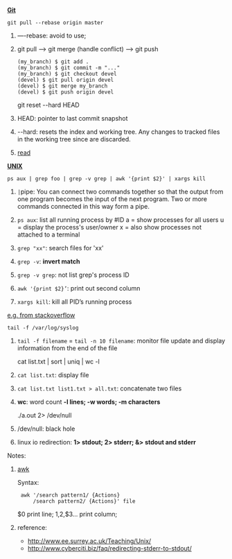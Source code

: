 [**Git**]()

	git pull --rebase origin master
1. —-rebase: avoid to use;
2. git pull --> git merge (handle conflict) --> git push
	```
	(my_branch) $ git add .
	(my_branch) $ git commit -m "..."
	(my_branch) $ git checkout devel
	(devel) $ git pull origin devel
	(devel) $ git merge my_branch
	(devel) $ git push origin devel
	```


	git reset --hard HEAD
1. HEAD: pointer to last commit snapshot
2. --hard: resets the index and working tree. Any changes to tracked files in the working tree since <commit> are discarded.
3. [read](http://stackoverflow.com/questions/4114095/how-to-revert-git-repository-to-a-previous-commit)

[**UNIX**](https://www.tjhsst.edu/~dhyatt/superap/unixcmd.html)

	ps aux | grep foo | grep -v grep | awk '{print $2}' | xargs kill

1. `|`pipe: You can connect two commands together so that the output from one program becomes the input of the next program. Two or more commands connected in this way form a pipe.
2. `ps aux`: list all running process by #ID
	a = show processes for all users
	u = display the process's user/owner
	x = also show processes not attached to a terminal

3. `grep "xx"`: search files for 'xx'

4. `grep -v`: **invert match**

5. `grep -v grep`: not list grep's process ID

4. `awk '{print $2}’`: print out second column

5. `xargs kill`: kill all PID’s running process

[e.g. from stackoverflow](http://stackoverflow.com/questions/3510673/find-and-kill-a-process-in-one-line-using-bash-and-regex)

	tail -f /var/log/syslog
1. `tail -f filename` = `tail -n 10 filename`: monitor file update and display information from the end of the file


	cat list.txt | sort | uniq | wc -l
1. `cat list.txt`: display file
2. `cat list.txt list1.txt > all.txt`: concatenate two files
3. **wc**: word count
	**-l lines; -w words; -m characters**


	./a.out 2> /dev/null
1. /dev/null: black hole
2. linux io redirection: **1> stdout; 2> stderr; &> stdout and stderr**

Notes:
1. [awk](http://blog.csdn.net/andyxm/article/details/5964071)

	Syntax:

		awk '/search pattern1/ {Actions}    
     		/search pattern2/ {Actions}' file

	$0 print line; $1,$2,$3... print column;
2. reference:

	- http://www.ee.surrey.ac.uk/Teaching/Unix/
	- http://www.cyberciti.biz/faq/redirecting-stderr-to-stdout/

